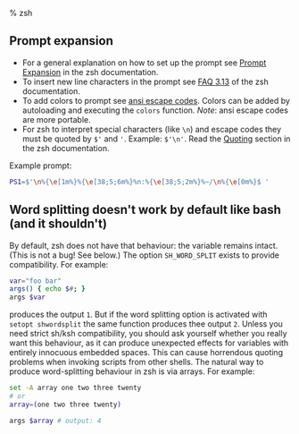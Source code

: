 % zsh

## Prompt expansion
* For a general explanation on how to set up the prompt see
[Prompt Expansion](http://zsh.sourceforge.net/Doc/Release/Prompt-Expansion.html)
in the zsh documentation.
* To insert new line characters in the prompt see [FAQ 3.13](http://zsh.sourceforge.net/FAQ/zshfaq03.html)
of the zsh documentation.
* To add colors to prompt see [ansi escape codes](../aec/main.html). Colors can
be added by autoloading and executing the `colors` function. *Note*: ansi escape
codes are more portable.
* For zsh to interpret special characters (like `\n`) and escape codes they must
be quoted by `$'` and `'`. Example: `$'\n'`. Read the [Quoting](http://zsh.sourceforge.net/Doc/Release/Shell-Grammar.html#Quoting)
section in the zsh documentation.

Example prompt:
```zsh
PS1=$'\n%{\e[1m%}%{\e[38;5;6m%}%n:%{\e[38;5;2m%}%~/\n%{\e[0m%}$ '
```

## Word splitting doesn't work by default like bash (and it shouldn't)
By default, zsh does not have that behaviour: the variable remains intact.
(This is not a bug! See below.) The option `SH_WORD_SPLIT` exists to provide
compatibility. For example:
```zsh
var="foo bar"
args() { echo $#; }
args $var
```
produces the output `1`. But if the word splitting option is
activated with `setopt shwordsplit` the same function produces thee output `2`.
Unless you need strict sh/ksh compatibility, you should ask yourself whether
you really want this behaviour, as it can produce unexpected effects for
variables with entirely innocuous embedded spaces. This can cause horrendous
quoting problems when invoking scripts from other shells. The natural way to
produce word-splitting behaviour in zsh is via arrays. For example:
```zsh
set -A array one two three twenty
# or
array=(one two three twenty)

args $array # output: 4
```
